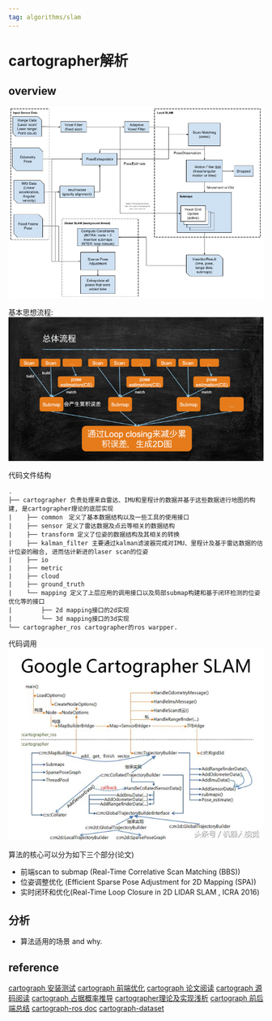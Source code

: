 ```yaml
---
tag: algorithms/slam
---
```

# cartographer解析
## overview
![cartograph_framework](rc/cartograph_framework.jpg)

基本思想流程:
![基本思想](rc/cartograph_basic_concept.png)

代码文件结构
```
.
├── cartographer 负责处理来自雷达、IMU和里程计的数据并基于这些数据进行地图的构建, 是cartographer理论的底层实现
|    ├── common　定义了基本数据结构以及一些工具的使用接口
|    ├── sensor 定义了雷达数据及点云等相关的数据结构
|    ├── transform 定义了位姿的数据结构及其相关的转换
|    ├── kalman_filter 主要通过kalman滤波器完成对IMU、里程计及基于雷达数据的估计位姿的融合, 进而估计新进的laser scan的位姿
|    ├── io
|    ├── metric
|    ├── cloud
|    ├── ground_truth
|    └── mapping 定义了上层应用的调用接口以及局部submap构建和基于闭环检测的位姿优化等的接口
|        ├── 2d mapping接口的2d实现
|        └── 3d mapping接口的3d实现
└── cartographer_ros cartographer的ros warpper.
```

代码调用
![调用流程](rc/google_cartograph_slam.jpeg)


算法的核心可以分为如下三个部分(论文)
* 前端scan to submap (Real-Time Correlative Scan Matching (BBS))
* 位姿调整优化 (Efficient Sparse Pose Adjustment for 2D Mapping (SPA))
* 实时闭环和优化(Real-Time Loop Closure in 2D LIDAR SLAM , ICRA 2016)

## 分析
* 算法适用的场景 and why.

## reference
[cartograph 安装测试](https://www.cnblogs.com/lvchaoshun/p/9824528.html)
[cartograph 前端优化](https://blog.csdn.net/u012209790/article/details/82735923)
[cartograph 论文阅读](http://ttshun.com/2018/09/12/Cartographer%E5%AD%A6%E4%B9%A0%E4%B8%80%E8%AE%BA%E6%96%87%E9%98%85%E8%AF%BB/)
[cartograph 源码阅读](https://zhuanlan.zhihu.com/p/48010119)
[cartograph 占据概率推导](https://zhuanlan.zhihu.com/p/49030629)
[cartographer理论及实现浅析](https://blog.csdn.net/zouyu1746430162/article/details/73289745?utm_source=blogxgwz1)
[cartograph 前后端总结](http://www.ishenping.com/ArtInfo/1917276.html)
[cartograph-ros doc](https://google-cartographer-ros.readthedocs.io/en/latest)
[cartograph-dataset](https://google-cartographer-ros.readthedocs.io/en/latest/data.html)